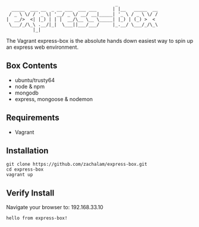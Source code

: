                                              _               
      _____  ___ __  _ __ ___  ___ ___      | |__   _____  __
     / _ \ \/ / '_ \| '__/ _ \/ __/ __|_____| '_ \ / _ \ \/ /
    |  __/>  <| |_) | | |  __/\__ \__ \_____| |_) | (_) >  <
     \___/_/\_\ .__/|_|  \___||___/___/     |_.__/ \___/_/\_\
              |_|                                            

The Vagrant express-box is the absolute hands down easiest way to spin up an express web environment.

## Box Contents
- ubuntu/trusty64
- node & npm
- mongodb
- express, mongoose & nodemon

## Requirements
- Vagrant

## Installation
```
git clone https://github.com/zachalam/express-box.git
cd express-box
vagrant up
```

## Verify Install
Navigate your browser to: 192.168.33.10
```
hello from express-box!
```
